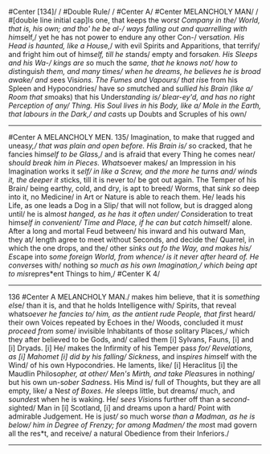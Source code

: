 #Center [134]/
/
#Double Rule/
/
#Center A/
#Center MELANCHOLY MAN/
/
#[double line initial cap]Is one, that keeps the wors*t Company in the/
World, that is, his own; and tho' he be al-/
ways falling out and quarrelling with hims*elf,/
yet he has not power to endure any other Con-/
vers*ation. His Head is haunted, like a Hous*e,/
with evil Spirits and Apparitions, that terrify/
and fright him out of hims*elf, till he s*tands/
empty and fors*aken. His Sleeps and his Wa-/
kings are s*o much the s*ame, that he knows not/
how to dis*tinguis*h them, and many times/
when he dreams, he believes he is broad awake/
and s*ees Vis*ions. The Fumes and Vapours/
that ris*e from his Spleen and Hypocondries/
have s*o s*mutched and s*ullied his Brain (like a/
Room that s*moaks) that his Unders*tanding is/
blear-ey'd, and has no right Perception of any/
Thing. His Soul lives in his Body, like a/
Mole in the Earth, that labours in the Dark,/
and cas*ts up Doubts and Scruples of his own/


---


#Center A MELANCHOLY MEN. 135/
Imagination, to make that rugged and uneas*y,/
that was plain and open before. His Brain is/
s*o cracked, that he fancies hims*elf to be Glas*s,/
and is afraid that every Thing he comes near/
s*hould break him in Pieces. Whats*oever makes/
an Impres*s*ion in his Imagination works it s*elf/
in like a Screw, and the more he turns and/
winds it, the deeper it s*ticks, till it is never to/
be got out again. The Temper of his Brain/
being earthy, cold, and dry, is apt to breed/
Worms, that s*ink s*o deep into it, no Medicine/
in Art or Nature is able to reach them. He/
leads his Life, as one leads a Dog in a Slip/
that will not follow, but is dragged along until/
he is almos*t hanged, as he has it often under/
Cons*ideration to treat hims*elf in convenient/
Time and Place, if he can but catch hims*elf/
alone. After a long and mortal Feud between/
his inward and his outward Man, they at/
length agree to meet without Seconds, and decide the/
Quarrel, in which the one drops, and the/
other s*inks out fo the Way, and makes his/
Es*cape into s*ome foreign World, from whence/
is it never after heard of. He convers*es with/
nothing s*o much as his own Imagination,/
which being apt to mis*repres*ent Things to him,/
#Center K 4/


---


136 #Center A MELANCHOLY MAN./
makes him believe, that it is s*omething els*e/
than it is, and that he holds Intelligence with/
Spirits, that reveal whats*oever he fancies to/
him, as the antient rude People, that firs*t heard/
their own Voices repeated by Echoes in the/
Woods, concluded it mus*t proceed from s*ome/
invisible Inhabitants of thos*e s*olitary Places,/
which they after believed to be Gods, and/
called them [i] Sylvans, Fauns, [i] and [i] Dryads. [i] He/
makes the Infirmity of his Temper pas*s for/
Revelations, as [i] Mahomet [i] did by his falling/
Sicknes*s, and ins*pires hims*elf with the Wind/
of his own Hypocondries. He laments, like/
[i] Heraclitus [i] the Maudlin Philos*opher, at other/
Men's Mirth, and take Pleas*ures in nothing/
but his own un-s*ober Sadnes*s. His Mind is/
full of Thoughts, but they are all empty, like/
a Nes*t of Boxes. He s*leeps little, but dreams/
much, and s*oundes*t when he is waking. He/
s*ees Vis*ions further off than a s*econd-s*ighted/
Man in [i] Scotland, [i] and dreams upon a hard/
Point with admirable Judgement. He is jus*t/
s*o much wors*e than a Madman, as he is below/
him in Degree of Frenzy; for among Madmen/
the mos*t mad govern all the res*t, and receive/
a natural Obedience from their Inferiors./


---


